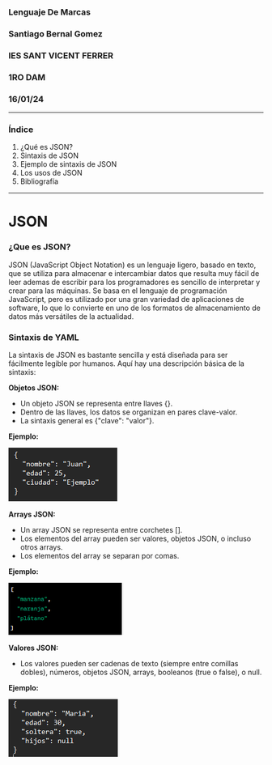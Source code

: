 ### Lenguaje De Marcas
### Santiago Bernal Gomez
### IES SANT VICENT FERRER
### 1RO DAM
### 16/01/24
---------------------------
### **Índice**
1. ¿Qué es JSON?
2. Sintaxis de JSON
3. Ejemplo de sintaxis de JSON
4. Los usos de JSON
5. Bibliografía
---------------------------

# **JSON** 
### **¿Que es JSON?**
JSON (JavaScript Object Notation) es un lenguaje ligero, basado en texto, que se utiliza para almacenar e intercambiar datos 
que resulta muy fácil de leer ademas de escribir para los programadores es sencillo de interpretar y crear para las máquinas. Se basa en el lenguaje de programación JavaScript,
pero es utilizado por una gran variedad de aplicaciones de software, lo que lo convierte en uno de los formatos de almacenamiento de datos más versátiles de la actualidad.

### **Sintaxis de YAML**
La sintaxis de JSON es bastante sencilla y está diseñada para ser fácilmente legible por humanos. Aquí hay una descripción básica de la sintaxis:

**Objetos JSON:**
- Un objeto JSON se representa entre llaves {}.
- Dentro de las llaves, los datos se organizan en pares clave-valor.
- La sintaxis general es {"clave": "valor"}.
  
**Ejemplo:**

  ![1](ejemplo1.png)

**Arrays JSON:**

- Un array JSON se representa entre corchetes [].
- Los elementos del array pueden ser valores, objetos JSON, o incluso otros arrays.
- Los elementos del array se separan por comas.
  
**Ejemplo:**
  
 ![1](ejemplo2.png)

 **Valores JSON:**
- Los valores pueden ser cadenas de texto (siempre entre comillas dobles), números, objetos JSON, arrays, booleanos (true o false), o null.
  
**Ejemplo:**

   ![1](ejemplo3.png)
